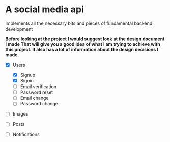# A social media api

Implements all the necessary bits and pieces of fundamental backend development

**Before looking at the project I would suggest look at the [design document](./Design_Document.md)
I made That will give you a good idea of what I am trying to achieve with this project.
It also has a lot of information about the design decisions I made.**

- [x] Users

  - [x] Signup
  - [x] Signin
  - [ ] Email verification
  - [ ] Password reset
  - [ ] Email change
  - [ ] Password change

- [ ] Images
- [ ] Posts
- [ ] Notifications

